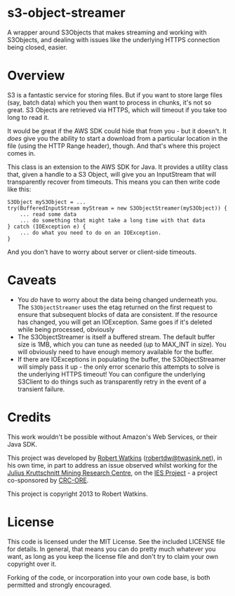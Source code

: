 s3-object-streamer
==================

A wrapper around S3Objects that makes streaming and working with S3Objects, and dealing with issues like the underlying HTTPS connection being closed, easier.

Overview
========

S3 is a fantastic service for storing files. But if you want to store large files (say, batch data) which you then want to process in chunks, it's not so great. S3 Objects are retrieved via HTTPS, which will timeout if you take too long to read it.

It would be great if the AWS SDK could hide that from you - but it doesn't. It _does_ give you the ability to start a download from a particular location in the file (using the HTTP Range header), though. And that's where this project comes in.

This class is an extension to the AWS SDK for Java. It provides a utility class that, given a  handle to a S3 Object, will give you an InputStream that will transparently recover from timeouts. This means you can then write code like this:

    S3Object myS3Object = ...
    try(BufferedInputStream myStream = new S3ObjectStreamer(myS3Object)) {
        ... read some data
        ... do something that might take a long time with that data
    } catch (IOException e) {
        ... do what you need to do on an IOException.
    }

And you don't have to worry about server or client-side timeouts.

Caveats
=======

* You _do_ have to worry about the data being changed underneath you. The `S3ObjectStreamer` uses the etag returned on the first request to ensure that subsequent blocks of data are consistent. If the resource has changed, you will get an IOException. Same goes if it's deleted while being processed, obviously
* The S3ObjectStreamer is itself a buffered stream. The default buffer size is 1MB, which you can tune as needed (up to MAX_INT in size). You will obviously need to have enough memory available for the buffer.
* If there are IOExceptions in populating the buffer, the S3ObjectStreamer will simply pass it up - the only error scenario this attempts to solve is the underlying HTTPS timeout! You can configure the underlying S3Client to do things such as transparently retry in the event of a transient failure.

Credits
=====

This work wouldn't be possible without Amazon's Web Services, or their Java SDK.

This project was developed by [Robert Watkins](http://twasink.net) (robertdw@twasink.net), in his own time, in part to address an issue observed whilst working for the [Julius Kruttschnitt Mining Research Centre](http://jkmrc.com.au), on the [IES Project](http://www.crcore.org.au/integrated-extraction-simulator.html) - a project co-sponsored by [CRC-ORE](http://www.crcore.org.au).

This project is copyright 2013 to Robert Watkins.

License
=======

This code is licensed under the MIT License. See the included LICENSE file for details. In general, that means you can do pretty much whatever you want, as long as you keep the license file and don't try to claim your own copyright over it.

Forking of the code, or incorporation into your own code base, is both permitted and strongly encouraged.